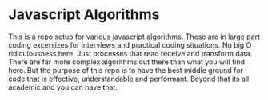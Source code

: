 # Javascript Algorithms

This is a repo setup for various javascript algorithms. These are in large part coding excersizes for interviews and practical
coding situations. No big O ridiculousness here. Just processes that read receive and transform data. There are far more complex algorithms out there than what you will find here. But the purpose of this repo is to have the best middle ground for code that is effective, understandable and performant. Beyond that its all academic and you can have that.
